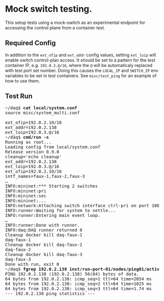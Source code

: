 # Mock switch testing.

This setup tests using a mock-switch as an experimental endpoint
for accessing the control plane from a container test.

## Required Config
In addition to the `ext_ofip` and `ext_addr` config values, setting
`ext_loip` will enable switch control-plan access. It should be set
to a pattern for the test container IP, e.g. `192.0.3.@/16`, where
the `@` will be automaticaly replaced with test port set number.
Doing this causes the `LOCAL_IP` and `SWITCH_IP` env variables to be set in
test containers. See `misc/test_ping` for an example of how to use them.

## Test Run
<pre>
~/daq$ <b>cat local/system.conf</b>
source misc/system_multi.conf

ext_ofip=192.0.2.10/16
ext_addr=192.0.2.138
ext_loip=192.0.3.@/16
~/daq$ <b>cmd/run -s</b>
Running as root...
Loading config from local/system.conf
Release version 0.9.0
cleanup='echo cleanup'
ext_addr=192.0.2.138
ext_loip=192.0.3.@/16
ext_ofip=192.0.2.10/16
intf_names=faux-1,faux-2,faux-3
&hellip;
INFO:mininet:*** Starting 2 switches
INFO:mininet:pri
INFO:mininet:sec
INFO:mininet:...
INFO:network:Attaching switch interface ctrl-pri on port 1000
INFO:runner:Waiting for system to settle...
INFO:runner:Entering main event loop.
&hellip;
INFO:runner:Done with runner.
INFO:daq:DAQ runner returned 0
Cleanup docker kill daq-faux-1
daq-faux-1
Cleanup docker kill daq-faux-2
daq-faux-2
Cleanup docker kill daq-faux-3
daq-faux-3
Done with run, exit 0
~/daq$ <b>fgrep 192.0.2.138 inst/run-port-01/nodes/ping01/activate.log</b>
PING 192.0.2.138 (192.0.2.138) 56(84) bytes of data.
64 bytes from 192.0.2.138: icmp_seq=1 ttl=64 time=2054 ms
64 bytes from 192.0.2.138: icmp_seq=2 ttl=64 time=1025 ms
64 bytes from 192.0.2.138: icmp_seq=3 ttl=64 time=1.74 ms
--- 192.0.2.138 ping statistics ---
</pre>
